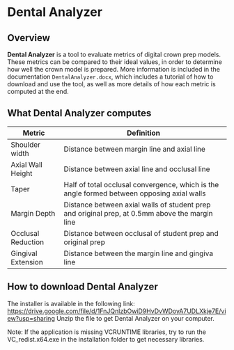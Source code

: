 # Dental Analyzer
## Overview
**Dental Analyzer** is a tool to evaluate metrics of digital crown prep models. These metrics can be compared to their ideal values, in order to determine how well the crown model is prepared. More information is included in the documentation `DentalAnalyzer.docx`, which includes a tutorial of how to download and use the tool, as well as more details of how each metric is computed at the end.

## What Dental Analyzer computes

| Metric | Definition |
| --- | --- |
| Shoulder width | Distance between margin line and axial line |
| Axial Wall Height | Distance between axial line and occlusal line |
| Taper | Half of total occlusal convergence, which is the angle formed between opposing axial walls |
| Margin Depth | Distance between axial walls of student prep and original prep, at 0.5mm above the margin line |
| Occlusal Reduction | Distance between occlusal of student prep and original prep |
| Gingival Extension | Distance between the margin line and gingiva line |

## How to download Dental Analyzer
The installer is available in the following link: https://drive.google.com/file/d/1FnJQnlzbOwiD9HvDvWDoyA7UDLXkje7E/view?usp=sharing
Unzip the file to get Dental Analyzer on your computer.

Note: If the application is missing VCRUNTIME libraries, try to run the VC_redist.x64.exe in the installation folder to get necessary libraries.

